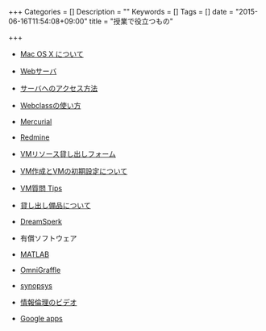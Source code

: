 +++
Categories = []
Description = ""
Keywords = []
Tags = []
date = "2015-06-16T11:54:08+09:00"
title = "授業で役立つもの"

+++

- [Mac OS X について](system/osx)
- [Webサーバ](system/web)
- [サーバへのアクセス方法](system/shelllogin)
- [Webclassの使い方](system/webclass)
- [Mercurial](system/mercurial)
- [Redmine](system/redmine)
- [VMリソース貸し出しフォーム]()
- [VM作成とVMの初期設定について](system/vm)
- [VM質問 Tips](system/vmqanda)
- [貸し出し備品について](system/rental)
- [DreamSperk](system/dreamsperk)

- 有償ソフトウェア
 - [MATLAB](system/matlab)
 - [OmniGraffle](system/omnigraffle)
 - [synopsys](system/synopsys)

- [情報倫理のビデオ](system/video)
- [Google apps](system/googleapps)

